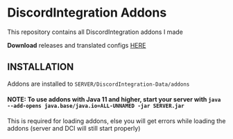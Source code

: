 DiscordIntegration Addons
===

This repository contains all DiscordIntegration addons I made

**Download** releases and translated configs [HERE](https://github.com/ErdbeerbaerLP/DiscordIntegration-Addon-Repository/tree/master/_Releases)

INSTALLATION
---
Addons are installed to `SERVER/DiscordIntegration-Data/addons`

#### NOTE: To use addons with Java 11 and higher, start your server with `java --add-opens java.base/java.io=ALL-UNNAMED -jar SERVER.jar`
This is required for loading addons, else you will get errors while loading the addons (server and DCI will still start properly)
